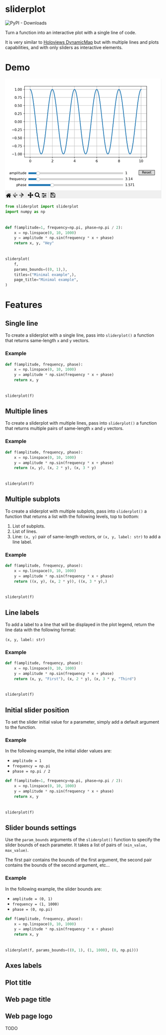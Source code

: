 # sliderplot

![PyPI - Downloads](https://img.shields.io/pypi/dm/sliderplot)

Turn a function into an interactive plot with a single line of code.

It is very similar to [Holoviews DynamicMap](https://holoviews.org/reference/containers/bokeh/DynamicMap.html) but with
multiple lines and
plots capabilities, and with only sliders as interactive elements.

# Demo

<p align="center">
    <img src="https://github.com/ngripon/sliderplot/raw/main/demo.gif" width="520" alt="demo" />
</p>

``` python
from sliderplot import sliderplot
import numpy as np


def f(amplitude=1, frequency=np.pi, phase=np.pi / 2):
    x = np.linspace(0, 10, 1000)
    y = amplitude * np.sin(frequency * x + phase)
    return x, y, "Hey"


sliderplot(
    f,
    params_bounds=((0, 1),),
    titles=("Minimal example",),
    page_title="Minimal example",
)
```

# Features

## Single line

To create a sliderplot with a single line, pass into `sliderplot()` a function that returns same-length `x` and `y`
vectors.

### Example

``` python
def f(amplitude, frequency, phase):
    x = np.linspace(0, 10, 1000)
    y = amplitude * np.sin(frequency * x + phase)
    return x, y


sliderplot(f)
```

## Multiple lines

To create a sliderplot with multiple lines, pass into `sliderplot()` a function that returns multiple pairs of
same-length `x` and `y` vectors.

### Example

``` python
def f(amplitude, frequency, phase):
    x = np.linspace(0, 10, 1000)
    y = amplitude * np.sin(frequency * x + phase)
    return (x, y), (x, 2 * y), (x, 3 * y)


sliderplot(f)
```

## Multiple subplots

To create a sliderplot with multiple subplots, pass into `sliderplot()` a function that returns a list with the
following levels, top to bottom:

1. List of subplots.
2. List of lines.
3. Line: `(x, y)` pair of same-length vectors, or `(x, y, label: str)` to add a line label.

### Example

``` python
def f(amplitude, frequency, phase):
    x = np.linspace(0, 10, 1000)
    y = amplitude * np.sin(frequency * x + phase)
    return ((x, y), (x, 2 * y)), ((x, 3 * y),)


sliderplot(f)
```

## Line labels

To add a label to a line that will be displayed in the plot legend, return the line data with the following format:

`(x, y, label: str)`

### Example

``` python
def f(amplitude, frequency, phase):
    x = np.linspace(0, 10, 1000)
    y = amplitude * np.sin(frequency * x + phase)
    return (x, y, "First"), (x, 2 * y), (x, 3 * y, "Third")


sliderplot(f)
```

## Initial slider position

To set the slider initial value for a parameter, simply add a default argument to the function.

### Example

In the following example, the initial slider values are:

- `amplitude = 1`
- `frequency = np.pi`
- `phase = np.pi / 2`

``` python
def f(amplitude=1, frequency=np.pi, phase=np.pi / 2):
    x = np.linspace(0, 10, 1000)
    y = amplitude * np.sin(frequency * x + phase)
    return x, y


sliderplot(f)
```

## Slider bounds settings

Use the `param_bounds` arguments of the `sliderplot()` function to specify the slider bounds of each parameter. It takes
a list of pairs of `(min_value, max_value)`. 

The first pair contains the bounds of the first argument, the second pair
contains the bounds of the second argument, etc...

### Example

In the following example, the slider bounds are:
- `amplitude = (0, 1)`
- `frequency = (1, 1000)`
- `phase = (0, np.pi)`

``` python
def f(amplitude, frequency, phase):
    x = np.linspace(0, 10, 1000)
    y = amplitude * np.sin(frequency * x + phase)
    return x, y


sliderplot(f, params_bounds=((0, 1), (1, 1000), (0, np.pi)))
```

## Axes labels



## Plot title

## Web page title

## Web page logo

TODO
